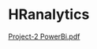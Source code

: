 # HRanalytics
[Project-2 PowerBi.pdf](https://github.com/user-attachments/files/18004514/Project-2.PowerBi.pdf)
